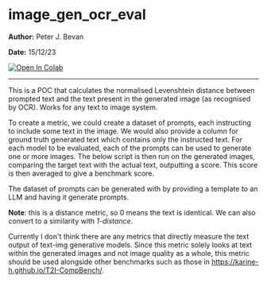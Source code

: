 # image_gen_ocr_eval

**Author:** Peter J. Bevan

**Date:** 15/12/23


<a target="_blank" href="https://colab.research.google.com/github/pbevan1/image_gen_ocr_eval/blob/main/image_gen_ocr_evaluation.ipynb">
  <img src="https://colab.research.google.com/assets/colab-badge.svg" alt="Open In Colab"/>
</a>

---

This is a POC that calculates the normalised Levenshtein distance between prompted text and the text present in the generated image (as recognised by OCR). Works for any text to image system.

To create a metric, we could create a dataset of prompts, each instructing to include some text in the image. We would also provide a column for ground truth generated text which contains only the instructed text. For each model to be evaluated, each of the prompts can be used to generate one or more images. The below script is then run on the generated images, comparing the target text with the actual text, outputting a score. This score is then averaged to give a benchmark score.

The dataset of prompts can be generated with by providing a template to an LLM and having it generate prompts.

**Note**: this is a distance metric, so 0 means the text is identical. We can also convert to a similarity with *1-distance*.

Currently I don't think there are any metrics that directly measure the text output of text-img generative models. Since this metric solely looks at text within the generated images and not image quality as a whole, this metric should be used alongside other benchmarks such as those in https://karine-h.github.io/T2I-CompBench/.
